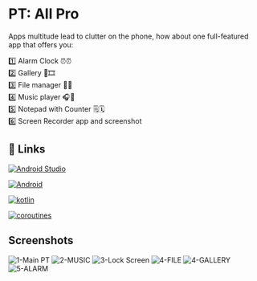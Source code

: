 
# PT: All Pro 

Apps multitude lead to clutter on the phone, how about one full-featured app that offers you: 

 1️⃣ Alarm Clock ⏰⏰  
 2️⃣ Gallery 🌄🎞️  
 3️⃣ File manager 📁📂  
 4️⃣ Music player 🎧🎼  
 5️⃣ Notepad with Counter 🗒️🗓️  
 6️⃣ Screen Recorder app and screenshot  


## 🔗 Links
[![Android Studio](https://img.shields.io/badge/Android%20Studio-3DDC84?style=flat-square&logo=Android%20Studio&logoColor=white)](https://developer.android.com/studio?gclid=EAIaIQobChMI1qTfxqPBgAMVloZoCR2AtArWEAAYASAAEgJ0IPD_BwE&gclsrc=aw.ds)

[![Android](https://img.shields.io/badge/Android-3DDC84?style=flat-square&logo=android&logoColor=white)](https://developer.android.com/)

[![kotlin](https://img.shields.io/badge/kotlin-1DA1F2?style=for-the-badge&logo=kotlin&logoColor=white)](https://kotlinlang.org/docs/)

[![coroutines](https://img.shields.io/badge/coroutines-f21d96?style=for-the-badge&logo=kotlin&logoColor=white)](https://kotlinlang.org/docs/coroutines-overview.html)

## Screenshots

![1-Main PT](https://github.com/OmAr-Kader/PT-All-Pro/assets/137582672/f7c1c4f8-bc78-4c63-88dd-2ec996982759)
![2-MUSIC](https://github.com/OmAr-Kader/PT-All-Pro/assets/137582672/2c46a12f-73d5-4552-9f49-d31f3509b337)
![3-Lock Screen](https://github.com/OmAr-Kader/PT-All-Pro/assets/137582672/f7bb2259-c428-478d-bcf8-2c80620badba)
![4-FILE](https://github.com/OmAr-Kader/PT-All-Pro/assets/137582672/59fd8510-ac70-460a-b806-f83a1430f9d8)
![4-GALLERY](https://github.com/OmAr-Kader/PT-All-Pro/assets/137582672/653c8110-500d-49ce-b5b7-50ca6d63c597)
![5-ALARM](https://github.com/OmAr-Kader/PT-All-Pro/assets/137582672/f133c203-5775-401e-a725-046a288552d4)
